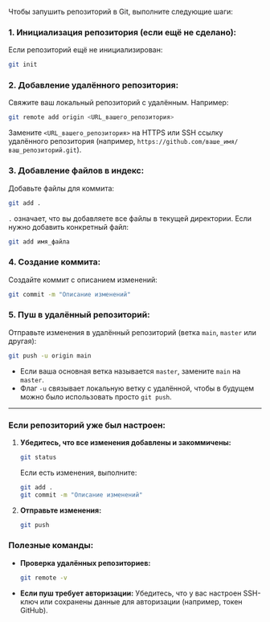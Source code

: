 Чтобы запушить репозиторий в Git, выполните следующие шаги:

### 1. **Инициализация репозитория (если ещё не сделано):**
   Если репозиторий ещё не инициализирован:
   ```bash
   git init
   ```

### 2. **Добавление удалённого репозитория:**
   Свяжите ваш локальный репозиторий с удалённым. Например:
   ```bash
   git remote add origin <URL_вашего_репозитория>
   ```
   Замените `<URL_вашего_репозитория>` на HTTPS или SSH ссылку удалённого репозитория (например, `https://github.com/ваше_имя/ваш_репозиторий.git`).

### 3. **Добавление файлов в индекс:**
   Добавьте файлы для коммита:
   ```bash
   git add .
   ```
   `.` означает, что вы добавляете все файлы в текущей директории. Если нужно добавить конкретный файл:
   ```bash
   git add имя_файла
   ```

### 4. **Создание коммита:**
   Создайте коммит с описанием изменений:
   ```bash
   git commit -m "Описание изменений"
   ```

### 5. **Пуш в удалённый репозиторий:**
   Отправьте изменения в удалённый репозиторий (ветка `main`, `master` или другая):
   ```bash
   git push -u origin main
   ```
   - Если ваша основная ветка называется `master`, замените `main` на `master`.
   - Флаг `-u` связывает локальную ветку с удалённой, чтобы в будущем можно было использовать просто `git push`.

---

### Если репозиторий уже был настроен:
1. **Убедитесь, что все изменения добавлены и закоммичены:**
   ```bash
   git status
   ```
   Если есть изменения, выполните:
   ```bash
   git add .
   git commit -m "Описание изменений"
   ```

2. **Отправьте изменения:**
   ```bash
   git push
   ```

### Полезные команды:
- **Проверка удалённых репозиториев:**
  ```bash
  git remote -v
  ```

- **Если пуш требует авторизации:**
  Убедитесь, что у вас настроен SSH-ключ или сохранены данные для авторизации (например, токен GitHub).
